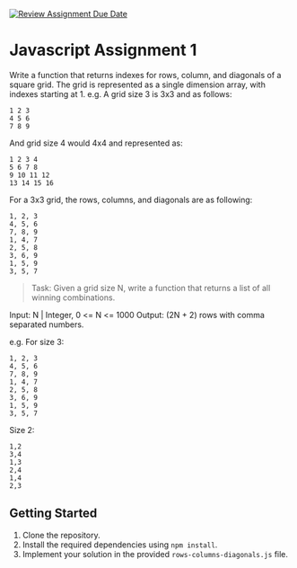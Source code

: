 [![Review Assignment Due Date](https://classroom.github.com/assets/deadline-readme-button-24ddc0f5d75046c5622901739e7c5dd533143b0c8e959d652212380cedb1ea36.svg)](https://classroom.github.com/a/mwP1qNXw)
# Javascript Assignment 1

Write a function that returns indexes for rows, column, and diagonals of a square grid. The grid is represented as a single dimension array, with indexes starting at 1. e.g. A grid size 3 is 3x3 and as follows:

```
1 2 3
4 5 6
7 8 9
```

And grid size 4 would 4x4 and represented as:

```
1 2 3 4
5 6 7 8
9 10 11 12
13 14 15 16
```

For a 3x3 grid, the rows, columns, and diagonals are as following:

```
1, 2, 3
4, 5, 6
7, 8, 9
1, 4, 7
2, 5, 8
3, 6, 9
1, 5, 9
3, 5, 7
```

> Task: Given a grid size N, write a function that returns a list of all winning combinations.

Input: N | Integer, 0 <= N <= 1000
Output: (2N + 2) rows with comma separated numbers.

e.g. For size 3:

```
1, 2, 3
4, 5, 6
7, 8, 9
1, 4, 7
2, 5, 8
3, 6, 9
1, 5, 9
3, 5, 7
```

Size 2:

```
1,2
3,4
1,3
2,4
1,4
2,3
```

## Getting Started

1. Clone the repository.
2. Install the required dependencies using `npm install`.
3. Implement your solution in the provided `rows-columns-diagonals.js` file.
